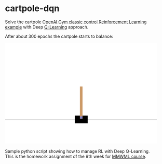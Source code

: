 # cartpole-dqn

Solve the cartpole [OpenAI Gym classic control Reinforcement Learning example](https://gym.openai.com/envs/#classic_control)
with Deep [Q-Learning](https://en.wikipedia.org/wiki/Q-learning) approach. 

After about 300 epochs the cartpole starts to balance:

[![cartpole video](6QlowLeLRF.gif)](#)


Sample python script showing how to manage RL with Deep Q-Learning. This is the homework assignment of the 9th week for [MMWML course](https://www.machinelearningcourse.io/courses/make-money).
